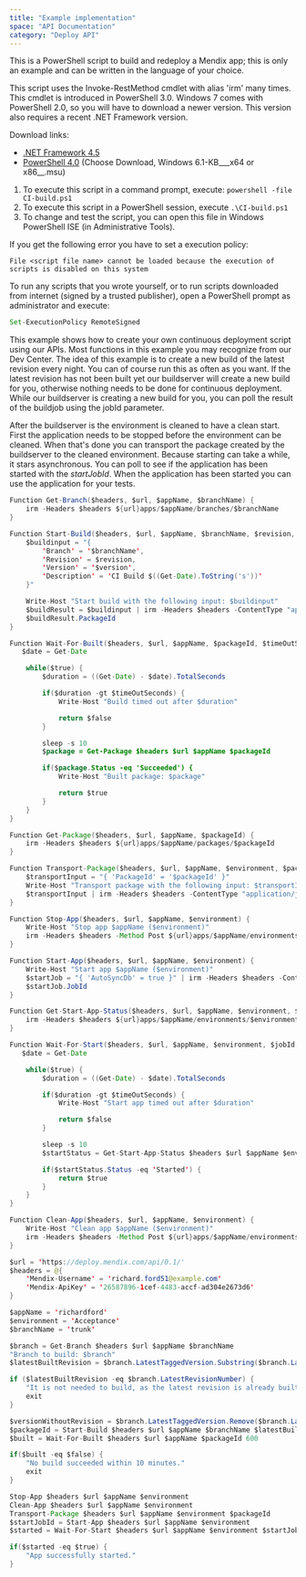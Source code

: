```yaml
---
title: "Example implementation"
space: "API Documentation"
category: "Deploy API"
---
```



This is a PowerShell script to build and redeploy a Mendix app; this is only an example and can be written in the language of your choice.

This script uses the Invoke-RestMethod cmdlet with alias 'irm' many times. This cmdlet is introduced in PowerShell 3.0.
Windows 7 comes with PowerShell 2.0, so you will have to download a newer version. This version also requires a recent .NET Framework version.

Download links:

*   [.NET Framework 4.5](http://www.microsoft.com/en-us/download/details.aspx?id=30653)
*   [PowerShell 4.0](http://www.microsoft.com/en-us/download/details.aspx?id=40855) (Choose Download, Windows 6.1-KB___x64 or x86__.msu)

1.  To execute this script in a command prompt, execute: `powershell -file CI-build.ps1`
2.  To execute this script in a PowerShell session, execute `.\CI-build.ps1`
3.  To change and test the script, you can open this file in Windows PowerShell ISE (in Administrative Tools).

If you get the following error you have to set a execution policy:

`File <script file name> cannot be loaded because the execution of scripts is disabled on this system`

To run any scripts that you wrote yourself, or to run scripts downloaded from internet (signed by a trusted publisher), open a PowerShell prompt as administrator and execute:

```java
Set-ExecutionPolicy RemoteSigned
```

This example shows how to create your own continuous deployment script using our APIs. Most functions in this example you may recognize from our Dev Center. The idea of this example is to create a new build of the latest revision every night. You can of course run this as often as you want. If the latest revision has not been built yet our buildserver will create a new build for you, otherwise nothing needs to be done for continuous deployment. While our buildserver is creating a new build for you, you can poll the result of the buildjob using the jobId parameter.

After the buildserver is the environment is cleaned to have a clean start. First the application needs to be stopped before the environment can be cleaned. When that's done you can transport the package created by the buildserver to the cleaned environment. Because starting can take a while, it stars asynchronous. You can poll to see if the application has been started with the _startJobId_. When the application has been started you can use the application for your tests.

```java
Function Get-Branch($headers, $url, $appName, $branchName) {
    irm -Headers $headers ${url}apps/$appName/branches/$branchName
}

Function Start-Build($headers, $url, $appName, $branchName, $revision, $version) {
    $buildinput = "{
        'Branch' = '$branchName',
        'Revision' = $revision,
        'Version' = '$version',
        'Description' = 'CI Build $((Get-Date).ToString('s'))'
    }"

    Write-Host "Start build with the following input: $buildinput"
    $buildResult = $buildinput | irm -Headers $headers -ContentType "application/json" -Method Post ${url}apps/$appName/packages/
    $buildResult.PackageId
}

Function Wait-For-Built($headers, $url, $appName, $packageId, $timeOutSeconds) {
   $date = Get-Date

    while($true) {
        $duration = ((Get-Date) - $date).TotalSeconds

        if($duration -gt $timeOutSeconds) {
            Write-Host "Build timed out after $duration"

            return $false
        }

        sleep -s 10
        $package = Get-Package $headers $url $appName $packageId

        if($package.Status -eq 'Succeeded') {
            Write-Host "Built package: $package"

            return $true
        }
    }
}

Function Get-Package($headers, $url, $appName, $packageId) {
    irm -Headers $headers ${url}apps/$appName/packages/$packageId
}

Function Transport-Package($headers, $url, $appName, $environment, $packageId) {
    $transportInput = "{ 'PackageId' = '$packageId' }"
    Write-Host "Transport package with the following input: $transportInput"
    $transportInput | irm -Headers $headers -ContentType "application/json" -Method Post ${url}apps/$appName/environments/$environment/transport
}

Function Stop-App($headers, $url, $appName, $environment) {
    Write-Host "Stop app $appName ($environment)"
    irm -Headers $headers -Method Post ${url}apps/$appName/environments/$environment/stop
}

Function Start-App($headers, $url, $appName, $environment) {
    Write-Host "Start app $appName ($environment)"
    $startJob = "{ 'AutoSyncDb' = true }" | irm -Headers $headers -ContentType "application/json" -Method Post ${url}apps/$appName/environments/$environment/start
    $startJob.JobId
}

Function Get-Start-App-Status($headers, $url, $appName, $environment, $jobId) {
    irm -Headers $headers ${url}apps/$appName/environments/$environment/start/$jobId
}

Function Wait-For-Start($headers, $url, $appName, $environment, $jobId, $timeOutSeconds) {
   $date = Get-Date

    while($true) {
        $duration = ((Get-Date) - $date).TotalSeconds

        if($duration -gt $timeOutSeconds) {
            Write-Host "Start app timed out after $duration"

            return $false
        }

        sleep -s 10
        $startStatus = Get-Start-App-Status $headers $url $appName $environment $jobId

        if($startStatus.Status -eq 'Started') {
            return $true
        }
    }
}

Function Clean-App($headers, $url, $appName, $environment) {
    Write-Host "Clean app $appName ($environment)"
    irm -Headers $headers -Method Post ${url}apps/$appName/environments/$environment/clean
}

$url = 'https://deploy.mendix.com/api/0.1/'
$headers = @{
    'Mendix-Username' = 'richard.ford51@example.com'
    'Mendix-ApiKey' = '26587896-1cef-4483-accf-ad304e2673d6'
}

$appName = 'richardford'
$environment = 'Acceptance'
$branchName = 'trunk'

$branch = Get-Branch $headers $url $appName $branchName
"Branch to build: $branch"
$latestBuiltRevision = $branch.LatestTaggedVersion.Substring($branch.LatestTaggedVersion.LastIndexOf('.') + 1)

if ($latestBuiltRevision -eq $branch.LatestRevisionNumber) {
    "It is not needed to build, as the latest revision is already built."
    exit
}

$versionWithoutRevision = $branch.LatestTaggedVersion.Remove($branch.LatestTaggedVersion.LastIndexOf('.'))
$packageId = Start-Build $headers $url $appName $branchName $latestBuiltRevision $versionWithoutRevision
$built = Wait-For-Built $headers $url $appName $packageId 600

if($built -eq $false) {
    "No build succeeded within 10 minutes."
    exit
}

Stop-App $headers $url $appName $environment
Clean-App $headers $url $appName $environment
Transport-Package $headers $url $appName $environment $packageId
$startJobId = Start-App $headers $url $appName $environment
$started = Wait-For-Start $headers $url $appName $environment $startJobId 600

if($started -eq $true) {
    "App successfully started."
}

```
